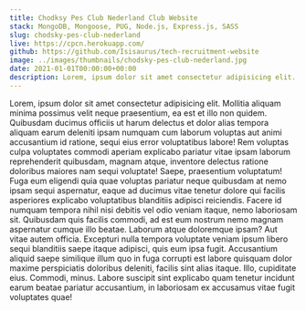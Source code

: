 ```yaml
---
title: Chodksy Pes Club Nederland Club Website
stack: MongoDB, Mongoose, PUG, Node.js, Express.js, SASS
slug: chodsky-pes-club-nederland
live: https://cpcn.herokuapp.com/
github: https://github.com/Isisaurus/tech-recruitment-website
image: ../images/thumbnails/chodsky-pes-club-nederland.jpg
date: 2021-01-01T00:00:00+00:00
description: Lorem, ipsum dolor sit amet consectetur adipisicing elit. Mollitia aliquam minima possimus velit neque praesentium, ea est et illo non quidem. Quibusdam ducimus officiis ut harum delectus et dolor alias tempora aliquam earum deleniti ipsam numquam cum laborum voluptas aut animi accusantium id ratione.
---
```


Lorem, ipsum dolor sit amet consectetur adipisicing elit. Mollitia aliquam minima possimus velit neque praesentium, ea est et illo non quidem. Quibusdam ducimus officiis ut harum delectus et dolor alias tempora aliquam earum deleniti ipsam numquam cum laborum voluptas aut animi accusantium id ratione, sequi eius error voluptatibus labore! Rem voluptas culpa voluptates commodi aperiam explicabo pariatur vitae ipsam laborum reprehenderit quibusdam, magnam atque, inventore delectus ratione doloribus maiores nam sequi voluptate! Saepe, praesentium voluptatum! Fuga eum eligendi quia quae voluptas pariatur neque quibusdam at nemo ipsam sequi aspernatur, eaque ad ducimus vitae tenetur dolore qui facilis asperiores explicabo voluptatibus blanditiis adipisci reiciendis. Facere id numquam tempora nihil nisi debitis vel odio veniam itaque, nemo laboriosam sit. Quibusdam quis facilis commodi, ad est eum nostrum nemo magnam aspernatur cumque illo beatae. Laborum atque doloremque ipsam? Aut vitae autem officia. Excepturi nulla tempora voluptate veniam ipsum libero sequi blanditiis saepe itaque adipisci, quis eum ipsa fugit. Accusantium aliquid saepe similique illum quo in fuga corrupti est labore quisquam dolor maxime perspiciatis doloribus deleniti, facilis sint alias itaque. Illo, cupiditate eius. Commodi, minus. Labore suscipit sint explicabo quam tenetur incidunt earum beatae pariatur accusantium, in laboriosam ex accusamus vitae fugit voluptates quae!
